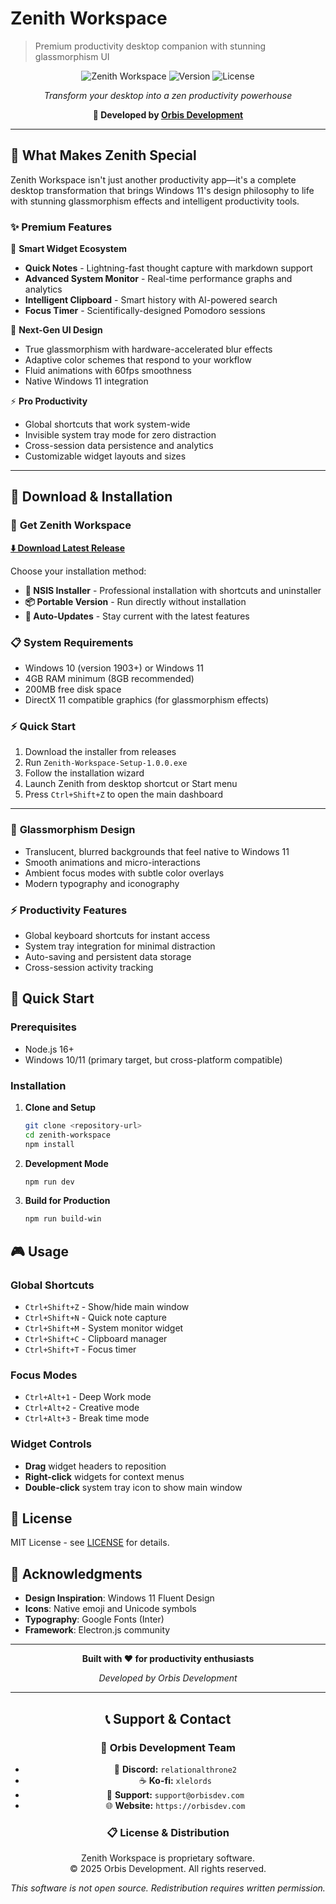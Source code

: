 # Zenith Workspace

> Premium productivity desktop companion with stunning glassmorphism UI

<div align="center">

![Zenith Workspace](https://img.shields.io/badge/Platform-Windows%2010%2F11-blue)
![Version](https://img.shields.io/badge/Version-1.0.0-brightgreen)
![License](https://img.shields.io/badge/License-Proprietary-red)

*Transform your desktop into a zen productivity powerhouse*

**🏢 Developed by [Orbis Development](https://github.com/Orbis-Development)**

</div>

---

## 🌟 What Makes Zenith Special

Zenith Workspace isn't just another productivity app—it's a complete desktop transformation that brings Windows 11's design philosophy to life with stunning glassmorphism effects and intelligent productivity tools.

### ✨ **Premium Features**

🎯 **Smart Widget Ecosystem**
- **Quick Notes** - Lightning-fast thought capture with markdown support
- **Advanced System Monitor** - Real-time performance graphs and analytics
- **Intelligent Clipboard** - Smart history with AI-powered search
- **Focus Timer** - Scientifically-designed Pomodoro sessions

🌈 **Next-Gen UI Design**
- True glassmorphism with hardware-accelerated blur effects
- Adaptive color schemes that respond to your workflow
- Fluid animations with 60fps smoothness
- Native Windows 11 integration

⚡ **Pro Productivity**
- Global shortcuts that work system-wide
- Invisible system tray mode for zero distraction
- Cross-session data persistence and analytics
- Customizable widget layouts and sizes

---

## 🚀 Download & Installation

### 💎 **Get Zenith Workspace**

**[⬇️ Download Latest Release](https://github.com/Orbis-Development/Zenith-Workspace/releases)**

Choose your installation method:
- **🔧 NSIS Installer** - Professional installation with shortcuts and uninstaller  
- **📦 Portable Version** - Run directly without installation
- **🔄 Auto-Updates** - Stay current with the latest features

### 📋 **System Requirements**
- Windows 10 (version 1903+) or Windows 11
- 4GB RAM minimum (8GB recommended) 
- 200MB free disk space
- DirectX 11 compatible graphics (for glassmorphism effects)

### ⚡ **Quick Start**
1. Download the installer from releases
2. Run `Zenith-Workspace-Setup-1.0.0.exe`
3. Follow the installation wizard
4. Launch Zenith from desktop shortcut or Start menu
5. Press `Ctrl+Shift+Z` to open the main dashboard

---

### 🌟 **Glassmorphism Design**
- Translucent, blurred backgrounds that feel native to Windows 11
- Smooth animations and micro-interactions
- Ambient focus modes with subtle color overlays
- Modern typography and iconography

### ⚡ **Productivity Features**
- Global keyboard shortcuts for instant access
- System tray integration for minimal distraction
- Auto-saving and persistent data storage
- Cross-session activity tracking

## 🚀 Quick Start

### Prerequisites
- Node.js 16+ 
- Windows 10/11 (primary target, but cross-platform compatible)

### Installation

1. **Clone and Setup**
   ```bash
   git clone <repository-url>
   cd zenith-workspace
   npm install
   ```

2. **Development Mode**
   ```bash
   npm run dev
   ```

3. **Build for Production**
   ```bash
   npm run build-win
   ```

## 🎮 Usage

### Global Shortcuts
- `Ctrl+Shift+Z` - Show/hide main window
- `Ctrl+Shift+N` - Quick note capture
- `Ctrl+Shift+M` - System monitor widget
- `Ctrl+Shift+C` - Clipboard manager
- `Ctrl+Shift+T` - Focus timer

### Focus Modes
- `Ctrl+Alt+1` - Deep Work mode
- `Ctrl+Alt+2` - Creative mode  
- `Ctrl+Alt+3` - Break time mode

### Widget Controls
- **Drag** widget headers to reposition
- **Right-click** widgets for context menus
- **Double-click** system tray icon to show main window



## 📄 License

MIT License - see [LICENSE](LICENSE) for details.

## 🙏 Acknowledgments

- **Design Inspiration**: Windows 11 Fluent Design
- **Icons**: Native emoji and Unicode symbols
- **Typography**: Google Fonts (Inter)
- **Framework**: Electron.js community

---

<div align="center">

**Built with ❤️ for productivity enthusiasts**

*Developed by Orbis Development*

---

## 📞 Support & Contact

### 🏢 **Orbis Development Team**
- 💬 **Discord:** `relationalthrone2`  
- ☕ **Ko-fi:** `xlelords`
- 📧 **Support:** `support@orbisdev.com`
- 🌐 **Website:** `https://orbisdev.com`

### 📋 **License & Distribution**
Zenith Workspace is proprietary software.  
© 2025 Orbis Development. All rights reserved.

*This software is not open source. Redistribution requires written permission.*

</div>

</div>
